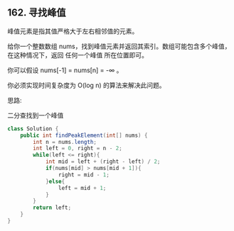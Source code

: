 ## 162. 寻找峰值
峰值元素是指其值严格大于左右相邻值的元素。

给你一个整数数组 nums，找到峰值元素并返回其索引。数组可能包含多个峰值，在这种情况下，返回 任何一个峰值 所在位置即可。

你可以假设 nums[-1] = nums[n] = -∞ 。

你必须实现时间复杂度为 O(log n) 的算法来解决此问题。

思路:

二分查找到一个峰值

```java
class Solution {
    public int findPeakElement(int[] nums) {
        int n = nums.length;
        int left = 0, right = n - 2;
        while(left <= right){
            int mid = left + (right - left) / 2;
            if(nums[mid] > nums[mid + 1]){
                right = mid - 1;
            }else{
                left = mid + 1;
            }
        }
        return left;
    }
}
```
